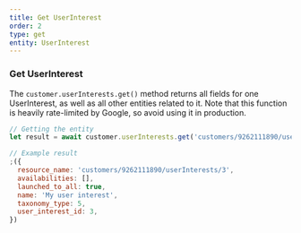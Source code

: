 ```yaml
---
title: Get UserInterest
order: 2
type: get
entity: UserInterest
---
```


### Get UserInterest

The `customer.userInterests.get()` method returns all fields for one UserInterest, as well as all other entities related to it. Note that this function is heavily rate-limited by Google, so avoid using it in production.

```javascript
// Getting the entity
let result = await customer.userInterests.get('customers/9262111890/userInterests/3')
```

```javascript
// Example result
;({
  resource_name: 'customers/9262111890/userInterests/3',
  availabilities: [],
  launched_to_all: true,
  name: 'My user interest',
  taxonomy_type: 5,
  user_interest_id: 3,
})
```
